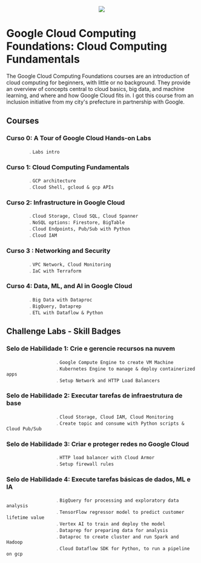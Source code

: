 <p align="center">
  <img src="https://github.com/priferr/gcp_foundations/assets/105013804/2630d0b9-8bb1-4224-98b8-942c18c02095">
</p>

# Google Cloud Computing Foundations: Cloud Computing Fundamentals

The Google Cloud Computing Foundations courses are an introduction of cloud computing for beginners, with little or no background. 
They provide an overview of concepts central to cloud basics, big data, and machine learning, and where and how Google Cloud fits in.
I got this course from an inclusion initiative from my city's prefecture in partnership with Google.

## Courses
### Curso 0: A Tour of Google Cloud Hands-on Labs
            ﹒Labs intro
### Curso 1:  Cloud Computing Fundamentals
            ﹒GCP architecture
            ﹒Cloud Shell, gcloud & gcp APIs
### Curso 2:  Infrastructure in Google Cloud
            ﹒Cloud Storage, Cloud SQL, Cloud Spanner
            ﹒NoSQL options: Firestore, BigTable
            ﹒Cloud Endpoints, Pub/Sub with Python
            ﹒Cloud IAM
### Curso 3 : Networking and Security
            ﹒VPC Network, Cloud Monitoring
            ﹒IaC with Terraform
### Curso 4: Data, ML, and AI in Google Cloud
            ﹒Big Data with Dataproc
            ﹒BigQuery, Dataprep
            ﹒ETL with Dataflow & Python

## Challenge Labs - Skill Badges
### Selo de Habilidade 1:  Crie e gerencie recursos na nuvem
                      ﹒Google Compute Engine to create VM Machine
                      ﹒Kubernetes Engine to manage & deploy containerized apps
                      ﹒Setup Network and HTTP Load Balancers
### Selo de Habilidade 2: Executar tarefas de infraestrutura de base
                      ﹒Cloud Storage, Cloud IAM, Cloud Monitoring
                      ﹒Create topic and consume with Python scripts & Cloud Pub/Sub
### Selo de Habilidade 3: Criar e proteger redes no Google Cloud
                      ﹒HTTP load balancer with Cloud Armor
                      ﹒Setup firewall rules
### Selo de Habilidade 4: Execute tarefas básicas de dados, ML e IA
                      ﹒BigQuery for processing and exploratory data analysis
                      ﹒TensorFlow regressor model to predict customer lifetime value
                      ﹒Vertex AI to train and deploy the model
                      ﹒Dataprep for preparing data for analysis
                      ﹒Dataproc to create cluster and run Spark and Hadoop
                      ﹒Cloud Dataflow SDK for Python, to run a pipeline on gcp
